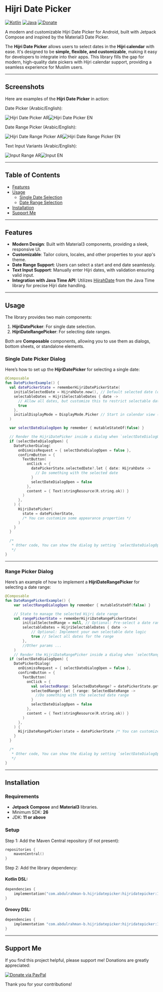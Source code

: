 # Hijri Date Picker

[![Kotlin](https://img.shields.io/badge/Kotlin-2.1.0-purple.svg?logo=kotlin)]()
[![Java](https://img.shields.io/badge/Java-11-orange.svg?logo=java)]()
[![Donate](https://img.shields.io/badge/Donate-PayPal-blue.svg?logo=paypal)](https://www.paypal.com/paypalme/AbdulrahmanBahamel)

A modern and customizable Hijri Date Picker for Android, built with Jetpack Compose and inspired by the Material3 Date Picker.

The **Hijri Date Picker** allows users to select dates in the **Hijri calendar** with ease. It's designed to be **simple, flexible, and customizable**, making it easy for developers to integrate into their apps. This library fills the gap for modern, high-quality date pickers with Hijri calendar support, providing a seamless experience for Muslim users.

---

## Screenshots

Here are examples of the **Hijri Date Picker** in action:

Date Picker (Arabic/English):

![Hijri Date Picker AR](screenshots/hijridatepicker-picker-ar.jpg)![Hijri Date Picker EN](screenshots/hijridatepicker-picker-en.jpg)

Date Range Picker (Arabic/English):

![Hijri Date Range Picker AR](screenshots/hijridatepicker-rangepicker-ar.jpg)![Hijri Date Range Picker EN](screenshots/hijridatepicker-rangepicker-en.jpg)

Text Input Variants (Arabic/English):

![Input Range AR](screenshots/hijridatepicker-rangeinput-ar.jpg)![Input EN](screenshots/hijridatepicker-input-en.jpg)

---

## Table of Contents

- [Features](#features)
- [Usage](#usage)
  - [Single Date Selection](#single-date-picker-dialog)
  - [Date Range Selection](#range-picker-dialog)
- [Installation](#installation)
- [Support Me](#support-me)

---

## Features

- **Modern Design**: Built with Material3 components, providing a sleek, responsive UI.
- **Customizable**: Tailor colors, locales, and other properties to your app's theme.
- **Date Range Support**: Users can select a start and end date seamlessly.
- **Text Input Support**: Manually enter Hijri dates, with validation ensuring valid input.
- **Integration with Java Time API**: Utilizes [HijrahDate](https://docs.oracle.com/en/java/javase/11/docs/api/java.base/java/time/chrono/HijrahDate.html) from the Java Time library for precise Hijri date handling.

---

## Usage

The library provides two main components:

1. **HijriDatePicker**: For single date selection.
2. **HijriDateRangePicker**: For selecting date ranges.

Both are **Composable** components, allowing you to use them as dialogs, bottom sheets, or standalone elements.

### Single Date Picker Dialog

Here’s how to set up the **HijriDatePicker** for selecting a single date:

```kotlin
@Composable
fun DatePickerExample() {
  val datePickerState = rememberHijriDatePickerState(
    initialSelectedDate = HijrahDate.now(), // Default selected date (optional)
    selectableDates = HijriSelectableDates { date ->
      // Allow all dates, but customize this to restrict selectable dates
      true
    },
    initialDisplayMode = DisplayMode.Picker // Start in calendar view (default is Picker)
  )

  var selectDateDialogOpen by remember { mutableStateOf(false) }

  // Render the HijriDatePicker inside a dialog when `selectDateDialogOpen` is true
  if (selectDateDialogOpen) {
    DatePickerDialog(
      onDismissRequest = { selectDateDialogOpen = false },
      confirmButton = {
        TextButton(
          onClick = {
            datePickerState.selectedDate?.let { date: HijrahDate ->
              // Do something with the selected date
            }
            selectDateDialogOpen = false
          },
          content = { Text(stringResource(R.string.ok)) }
        )
      },
    ) {
      HijriDatePicker(
        state = datePickerState,
        /* You can customize some appearance properties */
      )
    }
  }
  
  /*
   * Other code, You can show the dialog by setting `selectDateDialogOpen` to true on a button click or any other event
   */
}
```

---

### Range Picker Dialog

Here’s an example of how to implement a **HijriDateRangePicker** for selecting a date range:

```kotlin
@Composable
fun DateRangePickerExample() {
    var selectRangeDialogOpen by remember { mutableStateOf(false) }

    // State to manage the selected Hijri date range
    val rangePickerState = rememberHijriDateRangePickerState(
        initialSelectedRange = null, // Optional: Pre-select a date range
        selectableDates = HijriSelectableDates { date ->
            // Optional: Implement your own selectable date logic
            true // Select all dates for the range
        },
        //Other params ...
    )
    // Render the HijriDateRangePicker inside a dialog when `selectRangeDialogOpen` is true
  if (selectDateDialogOpen) {
    DatePickerDialog(
      onDismissRequest = { selectDateDialogOpen = false },
      confirmButton = {
        TextButton(
          onClick = {
            val selectedRange: SelectedDateRange? = datePickerState.getSelectedDateRange()
            selectedRange?.let { range: SelectedDateRange ->
              //Do something with the selected date range
            }
            selectDateDialogOpen = false
          },
          content = { Text(stringResource(R.string.ok)) }
        )
      },
    ) {
      HijriDateRangePicker(state = datePickerState /* You can customize some appearance properties */)
    }
  }

  /*
   * Other code, You can show the dialog by setting `selectDateDialogOpen` to true on a button click or any other event
   */
}
```

---

## Installation

### Requirements

- **Jetpack Compose** and **Material3** libraries.
- Minimum SDK: **26**
- JDK: **11 or above**

### Setup

Step 1: Add the Maven Central repository (if not present):

```kotlin
repositories {
    mavenCentral()
}
```

Step 2: Add the library dependency:

#### Kotlin DSL:

```kotlin
dependencies {
    implementation("com.abdulrahman-b.hijridatepicker:hijridatepicker:1.0.1")
}
```

#### Groovy DSL:

```groovy
dependencies {
    implementation "com.abdulrahman-b.hijridatepicker:hijridatepicker:1.0.1"
}
```

---

## Support Me

If you find this project helpful, please support me! Donations are greatly appreciated:

[![Donate via PayPal](https://img.shields.io/badge/Donate-PayPal-blue.svg?logo=paypal)](https://www.paypal.com/paypalme/AbdulrahmanBahamel)

Thank you for your contributions!
